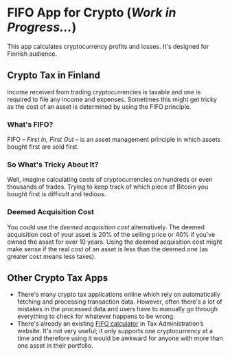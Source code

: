 # FIFO App for Crypto (*Work in Progress...*)

This app calculates cryptocurrency profits and losses. It's designed for Finnish audience.

## Crypto Tax in Finland

Income received from trading cryptocurrencies is taxable and one is required to file any income and expenses. Sometimes this might get tricky as the cost of an asset is determined by using the FIFO principle.

### What's FIFO?

FIFO – *First In, First Out* – is an asset management principle in which assets bought first are sold first.

### So What's Tricky About It?

Well, imagine calculating costs of cryptocurrencies on hundreds or even thousands of trades. Trying to keep track of which piece of Bitcoin you bought first is difficult and tedious.

### Deemed Acquisition Cost

You could use the *deemed acquisition cost* alternatively. The deemed acquisition cost of your asset is 20% of the selling price or 40% if you've owned the asset for over 10 years. Using the deemed acquisition cost might make sense if the real cost of an asset is less than the deemed one (as greater cost means less taxes).

## Other Crypto Tax Apps

* There's many crypto tax applications online which rely on automatically fetching and processing transaction data. However, often there's a lot of mistakes in the processed data and users have to manually go through everything to check for whatever happens to be wrong.
* There's already an existing [FIFO calculator](https://www.vero.fi/tietoa-verohallinnosta/yhteystiedot-ja-asiointi/verohallinnon_laskuri/fifo-laskuri/) in Tax Administration’s website. It's not very useful; it only supports one cryptocurrency at a time and therefore using it would be awkward for anyone with more than one asset in their portfolio.

